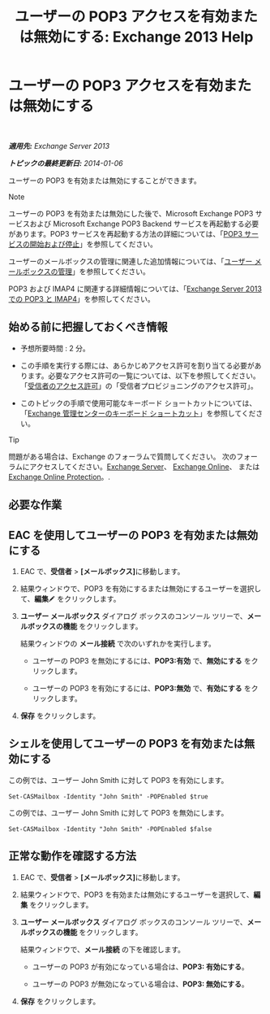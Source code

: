 ﻿---
title: 'ユーザーの POP3 アクセスを有効または無効にする: Exchange 2013 Help'
TOCTitle: ユーザーの POP3 アクセスを有効または無効にする
ms:assetid: 57e12f07-3b14-45bd-9a82-e6032d14214f
ms:mtpsurl: https://technet.microsoft.com/ja-jp/library/Bb691018(v=EXCHG.150)
ms:contentKeyID: 49896265
ms.date: 04/24/2018
mtps_version: v=EXCHG.150
ms.translationtype: HT
---

# ユーザーの POP3 アクセスを有効または無効にする

 

_**適用先:** Exchange Server 2013_

_**トピックの最終更新日:** 2014-01-06_

ユーザーの POP3 を有効または無効にすることができます。


> [!NOTE]
> ユーザーの POP3 を有効または無効にした後で、Microsoft Exchange POP3 サービスおよび Microsoft Exchange POP3 Backend サービスを再起動する必要があります。POP3 サービスを再起動する方法の詳細については、「<A href="start-and-stop-the-pop3-services-exchange-2013-help.md">POP3 サービスの開始および停止</A>」を参照してください。



ユーザーのメールボックスの管理に関連した追加情報については、「[ユーザー メールボックスの管理](https://docs.microsoft.com/ja-jp/exchange/recipients-in-exchange-online/manage-user-mailboxes/manage-user-mailboxes)」を参照してください。

POP3 および IMAP4 に関連する詳細情報については、「[Exchange Server 2013 での POP3 と IMAP4](pop3-and-imap4-in-exchange-server-2013-exchange-2013-help.md)」を参照してください。

## 始める前に把握しておくべき情報

  - 予想所要時間 : 2 分。

  - この手順を実行する際には、あらかじめアクセス許可を割り当てる必要があります。必要なアクセス許可の一覧については、以下を参照してください。「[受信者のアクセス許可](recipients-permissions-exchange-2013-help.md)」の「受信者プロビジョニングのアクセス許可」。

  - このトピックの手順で使用可能なキーボード ショートカットについては、「[Exchange 管理センターのキーボード ショートカット](keyboard-shortcuts-in-the-exchange-admin-center-exchange-online-protection-help.md)」を参照してください。


> [!TIP]
> 問題がある場合は、Exchange のフォーラムで質問してください。 次のフォーラムにアクセスしてください。<A href="https://go.microsoft.com/fwlink/p/?linkid=60612">Exchange Server</A>、 <A href="https://go.microsoft.com/fwlink/p/?linkid=267542">Exchange Online</A>、 または <A href="https://go.microsoft.com/fwlink/p/?linkid=285351">Exchange Online Protection</A>。.



## 必要な作業

## EAC を使用してユーザーの POP3 を有効または無効にする

1.  EAC で、<strong>受信者</strong> \> <strong>\[メールボックス\]</strong>に移動します。

2.  結果ウィンドウで、POP3 を有効にするまたは無効にするユーザーを選択して、<strong>編集</strong>![編集アイコン](images/Bb124582.6f53ccb2-1f13-4c02-bea0-30690e6ea71d(EXCHG.150).gif "編集アイコン") をクリックします。

3.  <strong>ユーザー メールボックス</strong> ダイアログ ボックスのコンソール ツリーで、<strong>メールボックスの機能</strong> をクリックします。
    
    結果ウィンドウの <strong>メール接続</strong> で次のいずれかを実行します。
    
      - ユーザーの POP3 を無効にするには、<strong>POP3:有効</strong> で、<strong>無効にする</strong> をクリックします。
    
      - ユーザーの POP3 を有効にするには、<strong>POP3:無効</strong> で、<strong>有効にする</strong> をクリックします。

4.  <strong>保存</strong> をクリックします。

## シェルを使用してユーザーの POP3 を有効または無効にする

この例では、ユーザー John Smith に対して POP3 を有効にします。

    Set-CASMailbox -Identity "John Smith" -POPEnabled $true

この例では、ユーザー John Smith に対して POP3 を無効にします。

    Set-CASMailbox -Identity "John Smith" -POPEnabled $false

## 正常な動作を確認する方法

1.  EAC で、<strong>受信者</strong> \> <strong>\[メールボックス\]</strong>に移動します。

2.  結果ウィンドウで、POP3 を有効または無効にするユーザーを選択して、<strong>編集</strong> をクリックします。

3.  <strong>ユーザー メールボックス</strong> ダイアログ ボックスのコンソール ツリーで、<strong>メールボックスの機能</strong> をクリックします。
    
    結果ウィンドウで、<strong>メール接続</strong> の下を確認します。
    
      - ユーザーの POP3 が有効になっている場合は、<strong>POP3: 有効にする</strong>。
    
      - ユーザーの POP3 が無効になっている場合は、<strong>POP3: 無効にする</strong>。

4.  <strong>保存</strong> をクリックします。

